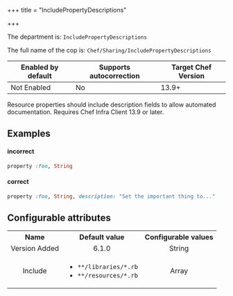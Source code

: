+++
title = "IncludePropertyDescriptions"

+++

<!-- This content is automatically generated. See https://github.com/chef/chef-web-docs/blob/main/generated/README.md -->

The department is: `IncludePropertyDescriptions`

The full name of the cop is: `Chef/Sharing/IncludePropertyDescriptions`

| Enabled by default | Supports autocorrection | Target Chef Version |
| --- | --- | --- |
| Not Enabled | No | 13.9+ |

Resource properties should include description fields to allow automated documentation. Requires Chef Infra Client 13.9 or later.

## Examples


#### incorrect

```ruby
property :foo, String
```

#### correct

```ruby
property :foo, String, description: "Set the important thing to..."
```

## Configurable attributes

<table>
<tbody><tr>
<th>Name</th>
<th>Default value</th>
<th>Configurable values</th>
</tr>
<tr>
<td style="text-align:center">Version Added</td>
<td style="text-align:center">6.1.0</td>
<td style="text-align:center">String</td>
</tr>
<tr><td style="text-align:center">Include</td>
<td style="text-align:center"><ul>
<li><code>**/libraries/*.rb</code></li>
<li><code>**/resources/*.rb</code></li>
</ul>
</td>
<td style="text-align:center">Array</td>
</tr></tbody></table>
